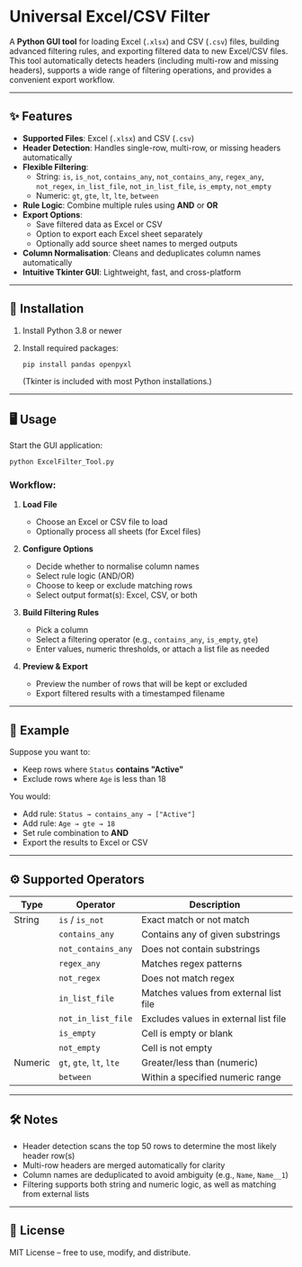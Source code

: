 # Universal Excel/CSV Filter

A **Python GUI tool** for loading Excel (`.xlsx`) and CSV (`.csv`) files, building advanced filtering rules, and exporting filtered data to new Excel/CSV files. This tool automatically detects headers (including multi-row and missing headers), supports a wide range of filtering operations, and provides a convenient export workflow.

---

## ✨ Features

* **Supported Files**: Excel (`.xlsx`) and CSV (`.csv`)
* **Header Detection**: Handles single-row, multi-row, or missing headers automatically
* **Flexible Filtering**:
  * String: `is`, `is_not`, `contains_any`, `not_contains_any`, `regex_any`, `not_regex`, `in_list_file`, `not_in_list_file`, `is_empty`, `not_empty`
  * Numeric: `gt`, `gte`, `lt`, `lte`, `between`
* **Rule Logic**: Combine multiple rules using **AND** or **OR**
* **Export Options**:
  * Save filtered data as Excel or CSV
  * Option to export each Excel sheet separately
  * Optionally add source sheet names to merged outputs
* **Column Normalisation**: Cleans and deduplicates column names automatically
* **Intuitive Tkinter GUI**: Lightweight, fast, and cross-platform

---

## 🚀 Installation

1. Install Python 3.8 or newer
2. Install required packages:

   ```bash
   pip install pandas openpyxl
   ```

   (Tkinter is included with most Python installations.)

---

## 🖥️ Usage

Start the GUI application:

```bash
python ExcelFilter_Tool.py
```

### Workflow:

1. **Load File**
   * Choose an Excel or CSV file to load
   * Optionally process all sheets (for Excel files)

2. **Configure Options**
   * Decide whether to normalise column names
   * Select rule logic (AND/OR)
   * Choose to keep or exclude matching rows
   * Select output format(s): Excel, CSV, or both

3. **Build Filtering Rules**
   * Pick a column
   * Select a filtering operator (e.g., `contains_any`, `is_empty`, `gte`)
   * Enter values, numeric thresholds, or attach a list file as needed

4. **Preview & Export**
   * Preview the number of rows that will be kept or excluded
   * Export filtered results with a timestamped filename

---

## 📂 Example

Suppose you want to:

* Keep rows where `Status` **contains "Active"**
* Exclude rows where `Age` is less than 18

You would:

* Add rule: `Status → contains_any → ["Active"]`
* Add rule: `Age → gte → 18`
* Set rule combination to **AND**
* Export the results to Excel or CSV

---

## ⚙️ Supported Operators

| Type    | Operator                 | Description                            |
| ------- | ------------------------ | -------------------------------------- |
| String  | `is` / `is_not`          | Exact match or not match               |
|         | `contains_any`           | Contains any of given substrings       |
|         | `not_contains_any`       | Does not contain substrings            |
|         | `regex_any`              | Matches regex patterns                 |
|         | `not_regex`              | Does not match regex                   |
|         | `in_list_file`           | Matches values from external list file |
|         | `not_in_list_file`       | Excludes values in external list file  |
|         | `is_empty`               | Cell is empty or blank                 |
|         | `not_empty`              | Cell is not empty                      |
| Numeric | `gt`, `gte`, `lt`, `lte` | Greater/less than (numeric)            |
|         | `between`                | Within a specified numeric range       |

---

## 🛠 Notes

* Header detection scans the top 50 rows to determine the most likely header row(s)
* Multi-row headers are merged automatically for clarity
* Column names are deduplicated to avoid ambiguity (e.g., `Name`, `Name__1`)
* Filtering supports both string and numeric logic, as well as matching from external lists

---

## 📜 License

MIT License – free to use, modify, and distribute.

